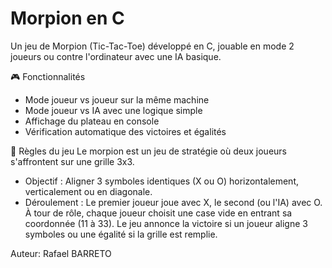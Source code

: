 # Morpion en C
Un jeu de Morpion (Tic-Tac-Toe) développé en C, jouable en mode 2 joueurs ou contre l'ordinateur avec une IA basique.

🎮 Fonctionnalités
- Mode joueur vs joueur sur la même machine
- Mode joueur vs IA avec une logique simple
- Affichage du plateau en console
- Vérification automatique des victoires et égalités

📜 Règles du jeu
Le morpion est un jeu de stratégie où deux joueurs s'affrontent sur une grille 3x3.

- Objectif : Aligner 3 symboles identiques (X ou O) horizontalement, verticalement ou en diagonale.
- Déroulement :
Le premier joueur joue avec X, le second (ou l'IA) avec O.
À tour de rôle, chaque joueur choisit une case vide en entrant sa coordonnée (11 à 33).
Le jeu annonce la victoire si un joueur aligne 3 symboles ou une égalité si la grille est remplie.

Auteur:
Rafael BARRETO
